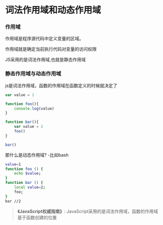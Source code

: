 # 词法作用域和动态作用域 

### 作用域

 作用域是程序源代码中定义变量的区域。

作用域就是确定当前执行代码对变量的访问权限

JS采用的是词法作用域,也就是静态作用域

### 静态作用域与动态作用域

js是词法作用域，函数的作用域在函数定义的时候就决定了

```js
var value = 1

function foo(){
    console.log(value)
}

function bar(){
    var value = 2
    foo()
}

bar()  
```



那什么是动态作用域?  -比如bash

```bash
value=1
function foo () {
    echo $value;
}
function bar () {
    local value=2;
    foo;
}
bar //2
```



> **《JavaScript权威指南》**: JavaScript采用的是词法作用域，函数的作用域基于函数创建的位置